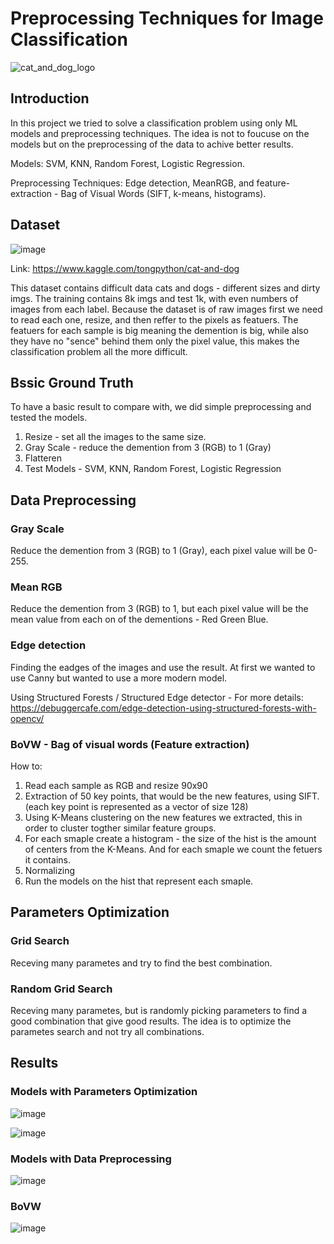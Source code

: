 # Preprocessing Techniques for Image Classification

![cat_and_dog_logo](https://user-images.githubusercontent.com/57361655/133896265-f0be9e80-b4d5-493f-b47d-8e54608763b8.jpg)

## Introduction
In this project we tried to solve a classification problem using only ML models and preprocessing techniques.
The idea is not to foucuse on the models but on the preprocessing of the data to achive better results.

Models: SVM, KNN, Random Forest, Logistic Regression.

Preprocessing Techniques: Edge detection, MeanRGB, and feature-extraction - Bag of Visual Words (SIFT, k-means, histograms).

## Dataset
![image](https://user-images.githubusercontent.com/57361655/133897477-15a2c6cc-f15d-4a03-87d2-c0c738ea5581.png)

Link: https://www.kaggle.com/tongpython/cat-and-dog

This dataset contains difficult data cats and dogs - different sizes and dirty imgs.
The training contains 8k imgs and test 1k, with even numbers of images from each label.
Because the dataset is of raw images first we need to read each one, resize, and then reffer to the pixels as featuers.
The featuers for each sample is big meaning the demention is big, while also they have no "sence" behind them only the pixel value,
this makes the classification problem all the more difficult.

## Bssic Ground Truth
To have a basic result to compare with, we did simple preprocessing and tested the models.

1. Resize - set all the images to the same size.
2. Gray Scale - reduce the demention from 3 (RGB) to 1 (Gray)
3. Flatteren
4. Test Models - SVM, KNN, Random Forest, Logistic Regression

## Data Preprocessing

### Gray Scale
Reduce the demention from 3 (RGB) to 1 (Gray), each pixel value will be 0-255.

### Mean RGB
Reduce the demention from 3 (RGB) to 1, but each pixel value will be the mean value from each on of the dementions - Red Green Blue.

### Edge detection
Finding the eadges of the images and use the result. At first we wanted to use Canny but wanted to use a more modern model.

Using Structured Forests / Structured Edge detector - For more details:
https://debuggercafe.com/edge-detection-using-structured-forests-with-opencv/

### BoVW - Bag of visual words (Feature extraction)
How to:
1. Read each sample as RGB and resize 90x90
2. Extraction of 50 key points, that would be the new features, using SIFT. (each key point is represented as a vector of size 128)
3. Using K-Means clustering on the new features we extracted, this in order to cluster togther similar feature groups.
4. For each smaple create a histogram - the size of the hist is the amount of centers from the K-Means. And for each smaple we count the fetuers it contains.
5. Normalizing
6. Run the models on the hist that represent each smaple.


## Parameters Optimization

### Grid Search
Receving many parametes and try to find the best combination.

### Random Grid Search
Receving many parametes, but is randomly picking parameters to find a good combination that give good results.
The idea is to optimize the parametes search and not try all combinations.

## Results

### Models with Parameters Optimization
![image](https://user-images.githubusercontent.com/57361655/133900068-432df4ca-a64c-463c-93ba-aa715d541131.png)

![image](https://user-images.githubusercontent.com/57361655/133900467-f1f8179f-4291-4832-b637-e920312be7bd.png)

### Models with Data Preprocessing
![image](https://user-images.githubusercontent.com/57361655/133901768-e2c8c1fa-c867-4ff2-9cf8-718517c3a17b.png)

### BoVW
![image](https://user-images.githubusercontent.com/57361655/133905492-1dd1a7ae-e08e-45bc-8c9a-b9d0e0eeda84.png)

